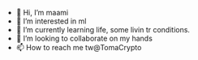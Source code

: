 - 👋 Hi, I’m maami
- 👀 I’m interested in ml
- 🌱 I’m currently learning life, some livin tr conditions.
- 💞️ I’m looking to collaborate on my hands
- 📫 How to reach me tw@TomaCrypto

<!---
mami24/mami24 is a ✨ special ✨ repository because its `README.md` (this file) appears on your GitHub profile.
You can click the Preview link to take a look at your changes.
--->
